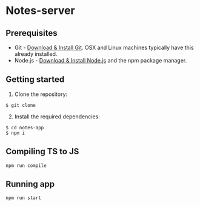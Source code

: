 # Notes-server

## Prerequisites

- Git - [Download & Install Git](https://git-scm.com/downloads). OSX and Linux machines typically have this already installed.
- Node.js - [Download & Install Node.js](https://nodejs.org/en/download/) and the npm package manager.

## Getting started

1. Clone the repository:

```
$ git clone
```

2. Install the required dependencies:

```
$ cd notes-app
$ npm i
```

## Compiling TS to JS

```
npm run compile
```

## Running app

```
npm run start
```

